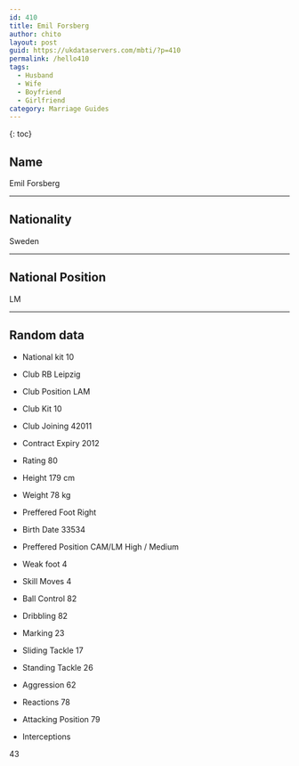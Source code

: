 ```yaml
---
id: 410
title: Emil Forsberg
author: chito
layout: post
guid: https://ukdataservers.com/mbti/?p=410
permalink: /hello410
tags:
  - Husband
  - Wife
  - Boyfriend
  - Girlfriend
category: Marriage Guides
---
```



{: toc}

## Name  
Emil Forsberg 

* * *

## Nationality  
Sweden 

* * *

## National Position  
LM 

* * *

## Random data 

  * National kit 
10 

  * Club 
RB Leipzig 

  * Club Position 
LAM 

  * Club Kit 
10 

  * Club Joining 
42011 

  * Contract Expiry 
2012 

  * Rating 
80 

  * Height 
179 cm 

  * Weight 
78 kg 

  * Preffered Foot 
Right 

  * Birth Date 
33534 

  * Preffered Position 
CAM/LM High / Medium 

  * Weak foot 
4 

  * Skill Moves 
4 

  * Ball Control 
82 

  * Dribbling 
82 

  * Marking 
23 

  * Sliding Tackle 
17 

  * Standing Tackle 
26 

  * Aggression 
62 

  * Reactions 
78 

  * Attacking Position 
79 

  * Interceptions 

43